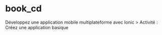 # book_cd
 Développez une application mobile multiplateforme avec Ionic > Activité : Créez une application basique 
